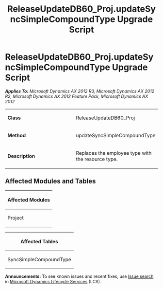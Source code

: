 ﻿---
title: ReleaseUpdateDB60_Proj.updateSyncSimpleCompoundType Upgrade Script
TOCTitle: ReleaseUpdateDB60_Proj.updateSyncSimpleCompoundType Upgrade Script
ms:assetid: c6864486-c720-f221-4981-2994b37bf1b1
ms:mtpsurl: https://msdn.microsoft.com/en-us/library/JJ719543(v=AX.60)
ms:contentKeyID: 49711111
ms.date: 05/18/2015
mtps_version: v=AX.60
---

# ReleaseUpdateDB60\_Proj.updateSyncSimpleCompoundType Upgrade Script 


_**Applies To:** Microsoft Dynamics AX 2012 R3, Microsoft Dynamics AX 2012 R2, Microsoft Dynamics AX 2012 Feature Pack, Microsoft Dynamics AX 2012_

<table>
<colgroup>
<col style="width: 50%" />
<col style="width: 50%" />
</colgroup>
<tbody>
<tr class="odd">
<td><p><strong>Class</strong></p></td>
<td><p>ReleaseUpdateDB60_Proj</p></td>
</tr>
<tr class="even">
<td><p><strong>Method</strong></p></td>
<td><p>updateSyncSimpleCompoundType</p></td>
</tr>
<tr class="odd">
<td><p><strong>Description</strong></p></td>
<td><p>Replaces the employee type with the resource type.</p></td>
</tr>
</tbody>
</table>


## Affected Modules and Tables

<table>
<colgroup>
<col style="width: 100%" />
</colgroup>
<thead>
<tr class="header">
<th><p>Affected Modules</p></th>
</tr>
</thead>
<tbody>
<tr class="odd">
<td><p>Project</p></td>
</tr>
</tbody>
</table>


<table>
<colgroup>
<col style="width: 100%" />
</colgroup>
<thead>
<tr class="header">
<th><p>Affected Tables</p></th>
</tr>
</thead>
<tbody>
<tr class="odd">
<td><p>SyncSimpleCompoundType</p></td>
</tr>
</tbody>
</table>

  
**Announcements:** To see known issues and recent fixes, use [Issue search](http://go.microsoft.com/fwlink/?linkid=389258) in [Microsoft Dynamics Lifecycle Services](http://go.microsoft.com/fwlink/?linkid=306505) (LCS).

